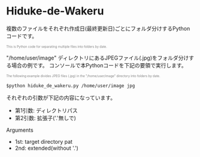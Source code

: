 # Hiduke-de-Wakeru
複数のファイルをそれぞれ作成日(最終更新日)ごとにフォルダ分けするPythonコードです。

<span style="font-size: 60%; color: gray;">This is Python code for separating multiple files into folders by date.</span>

"/home/user/image" ディレクトリにあるJPEGファイル(.jpg)をフォルダ分けする場合の例です。
コンソールで本Pythonコードを下記の要領で実行します。

<span style="font-size: 60%; color: gray;">The following example divides JPEG files (.jpg) in the "/home/user/image" directory into folders by date.
</span>

```
$python hiduke_de_wakeru.py /home/user/image jpg
```

それぞれの引数が下記の内容になっています。
- 第1引数: ディレクトリパス
- 第2引数: 拡張子('.'無しで)

Arguments
- 1st: target directory pat
- 2nd: extended(without '.')
